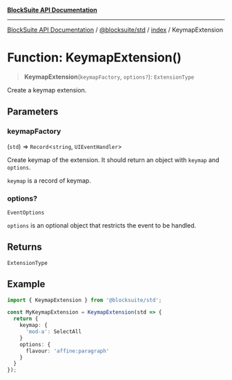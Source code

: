 [**BlockSuite API Documentation**](../../../../README.md)

***

[BlockSuite API Documentation](../../../../README.md) / [@blocksuite/std](../../README.md) / [index](../README.md) / KeymapExtension

# Function: KeymapExtension()

> **KeymapExtension**(`keymapFactory`, `options?`): `ExtensionType`

Create a keymap extension.

## Parameters

### keymapFactory

(`std`) => `Record`\<`string`, `UIEventHandler`\>

Create keymap of the extension.
It should return an object with `keymap` and `options`.

`keymap` is a record of keymap.

### options?

`EventOptions`

`options` is an optional object that restricts the event to be handled.

## Returns

`ExtensionType`

## Example

```ts
import { KeymapExtension } from '@blocksuite/std';

const MyKeymapExtension = KeymapExtension(std => {
  return {
    keymap: {
      'mod-a': SelectAll
    }
    options: {
      flavour: 'affine:paragraph'
    }
  }
});
```
